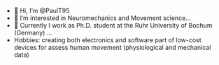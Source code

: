 - 👋 Hi, I’m @PaulT95
- 👀 I’m interested in Neuromechanics and Movement science...
- 🌱 Currently I work as Ph.D. student at the Ruhr University of Bochum (Germany) ...
- Hobbies: creating both electronics and software part of low-cost devices for assess human movement (physiological and mechanical data)
<!---
PaulT95/PaulT95 is a ✨ special ✨ repository because its `README.md` (this file) appears on your GitHub profile.
You can click the Preview link to take a look at your changes.
--->
